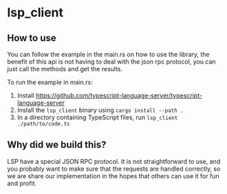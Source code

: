 # lsp_client

## How to use

You can follow the example in the main.rs on how to use the library, the benefit of this api is not having to deal with the json rpc protocol, you can just call the methods and get the results.

To run the example in main.rs:

1. Install https://github.com/typescript-language-server/typescript-language-server
2. Install the `lsp_client` binary using `cargo install --path .`
3. In a directory containing TypeScript files, run `lsp_client ./path/to/code.ts`

## Why did we build this?

LSP have a special JSON RPC protocol.  It is not straightforward to use, and you probably want to make sure that the requests are handled correctly, so we are share our implementation in the hopes that others can use it for fun and profit.
